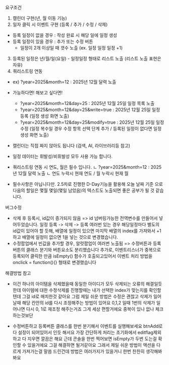 요구조건

1. 캘린더 구현(년, 월 이동 기능)
2. 일자 클릭 시 이벤트 구현 (등록 / 추가 / 수정 / 삭제)
  - 등록 일정이 없을 경우 : 작성 완료 시 해당 일에 일정 생성
  - 등록 일정이 있을 경우 : 추가 또는 수정 버튼
    - 일정이 2개 이상일 때 갯수 노출 (ex. 일정 일정 일정 +1)
3. 등록된 일정은 년/월/일(요일) - 일정일정 형태로 리스트 노출 (리스트 노출 표현은 자유)
4. 쿼리스트링 연동
  - ex) ?year=2025&month=12 : 2025년 12월 달력 노출
  - 가능하다면! 해보고 싶다면!
    - ?year=2025&month=12&day=25 : 2025년 12월 25일 일정 목록 노출
    - ?year=2025&month=12&day=25&write=true  : 2025년 12월 25일 일정 등록 (일정 생성 화면 노출)
    - ?year=2025&month=12&day=25&modify=true : 2025년 12월 25일 일정 수정 (일정 복수일 경우 수정 항목 선택 단계 추가 / 등록된 일정이 없다면 일정 생성 화면 노출)


- 캘린더는 직접 짜지 않아도 됩니다 (검색, AI, 라이브러리등 참고)
- 일정 데이터는 휘발성/비휘발성 모두 사용 가능 합니다.
- 쿼리스트링 연동 시 연도, 월은 필수 입니다.
ㄴ ?year=2025&month=12 : 2025년 12월 달력 노출
ㄴ 연도 누락시 현재 연도 / 월 누락시 현재 월

- 필수사항은 아닙니다만. 2.5차로 진행한 D-Day기능을 활용해 오늘 날짜 기준 으로 다음의 할일은 몇월 몇일(몇일 남았음)의 텍스트도 노출되면 좋은 공부가 될 것 같습니다.

버그수정
- 삭제 후 등록시, id값이 증가되지 않음
=> id 넘버링가능한 전역변수를 만들어서 넣어두었습니다.
일정 등록 -> 삭제 -> 등록 여러번 있는 경우 해당일정마다 별도의 id값이 있어야 할 듯해, 배열에 일정이 있으면 마지막 배열의 index를 가져와서 +1 하고 배열에 일정이 없으면 1을 넣는 것으로 변경했습니다.
- 수정팝업에서 빈값을 추가할 경우, 알럿팝업이 여러번 노출됨
=> 수정버튼과 등록버튼의 클래스 분기와 버튼요소도 분리했습니다
추가로, 이벤트리스너가 중복으로 등록되어 클릭한 만큼 isEmpty() 함수가 호출되고있어서 이벤트 처리 방법을 onclick = function(){} 형태로 변경했습니다


해결방법 참고
- 이건 하나의 아이템을 삭제했을때 동일한 아이디가 모두 삭제되는 오류의 해결일듯 한데
아이템에 대한 수정삭제를 진행할때는 내가 선택한 index가 맞는지를 확인할텐데 그걸 id로 매치한것 같아요 그럼 제일 쉬운 방법은 수정은 괜찮고 삭제가 일어날때 해당 칸안의 id를 다시 조정해주는 방법이 있어요
0,1,2 일때 1번의 삭제가 일어나면 다시 0, 1로 재조정 해주는거죠
그게 세상 편할거에요 중복이 있나 없나 체크하는것보단

- 수정버튼하고 등록버튼 클래스를 한번 분기해서 이벤트를 실행해보세요
btnAdd로 다 설정이 되어있어서 인듯 해서요
가장 간단하게 처리는 초기화에서 editflag제외하고 다 지우면 깔끔은 해요
근데 콘솔을 한번 찍어보면
isEmpty가 두번 도는걸 확인할 수 있을거에요
그걸 해결하면 될거같아요
그래서 제일 쉬운 방법이 액션을 다르게 가져가는걸 말씀 드린건데 방법은 여러가지가 있을거니 한번 찬찬히 생각해봐봐요